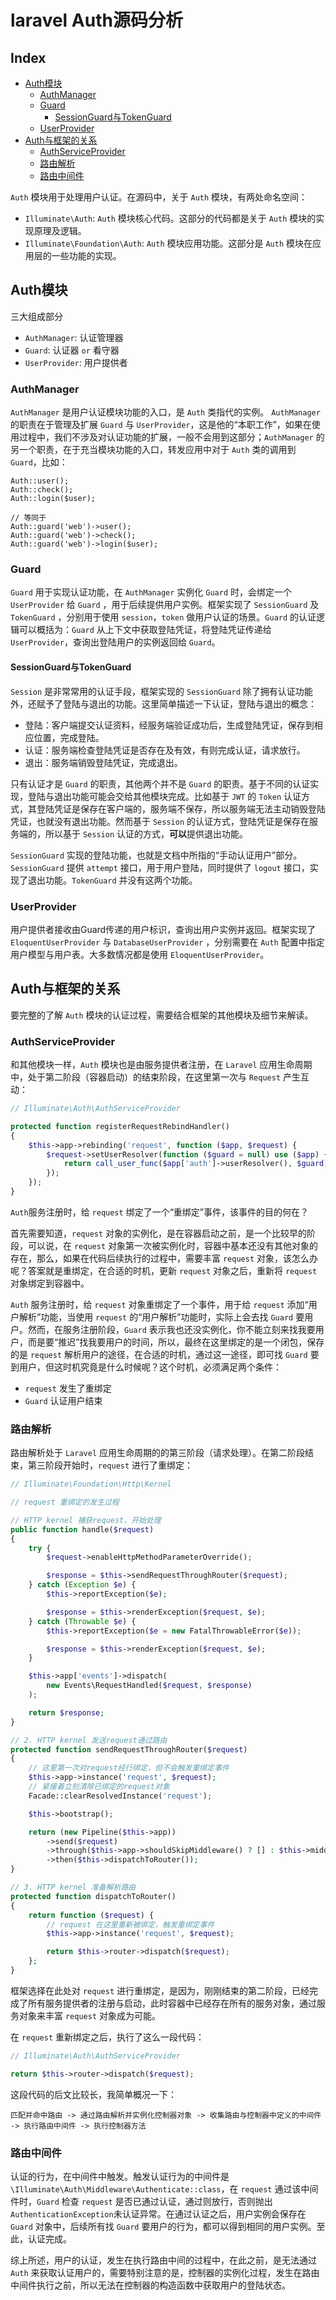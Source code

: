 # laravel Auth源码分析

## Index
 - [Auth模块](#Auth模块)
    - [AuthManager](#AuthManager)
    - [Guard](#Guard)
        - [SessionGuard与TokenGuard](#SessionGuard与TokenGuard)
    - [UserProvider](#UserProvider)
 - [Auth与框架的关系](#Auth与框架的关系)
    - [AuthServiceProvider](#AuthServiceProvider)
    - [路由解析](#路由解析)
    - [路由中间件](#路由中间件)

`Auth` 模块用于处理用户认证。在源码中，关于 `Auth` 模块，有两处命名空间：
 - `Illuminate\Auth`: `Auth` 模块核心代码。这部分的代码都是关于 `Auth` 模块的实现原理及逻辑。
 - `Illuminate\Foundation\Auth`: `Auth` 模块应用功能。这部分是 `Auth` 模块在应用层的一些功能的实现。

## Auth模块
三大组成部分
 - `AuthManager`: 认证管理器
 - `Guard`: 认证器 `or` 看守器
 - `UserProvider`: 用户提供者

### AuthManager
`AuthManager` 是用户认证模块功能的入口，是 `Auth` 类指代的实例。 `AuthManager` 的职责在于管理及扩展 `Guard` 与 `UserProvider`，这是他的“本职工作”，如果在使用过程中，我们不涉及对认证功能的扩展，一般不会用到这部分；`AuthManager` 的另一个职责，在于充当模块功能的入口，转发应用中对于 `Auth` 类的调用到 `Guard`，比如：

```
Auth::user();
Auth::check();
Auth::login($user);

// 等同于
Auth::guard('web')->user();
Auth::guard('web')->check();
Auth::guard('web')->login($user);
```

### Guard
`Guard` 用于实现认证功能，在 `AuthManager` 实例化 `Guard` 时，会绑定一个 `UserProvider` 给 `Guard` ，用于后续提供用户实例。框架实现了 `SessionGuard` 及 `TokenGuard` ，分别用于使用 `session`，`token` 做用户认证的场景。`Guard` 的认证逻辑可以概括为：`Guard` 从上下文中获取登陆凭证，将登陆凭证传递给 `UserProvider`，查询出登陆用户的实例返回给 `Guard`。

#### SessionGuard与TokenGuard
`Session` 是非常常用的认证手段，框架实现的 `SessionGuard` 除了拥有认证功能外，还赋予了登陆与退出的功能。这里简单描述一下认证，登陆与退出的概念：
 - 登陆：客户端提交认证资料，经服务端验证成功后，生成登陆凭证，保存到相应位置，完成登陆。
 - 认证：服务端检查登陆凭证是否存在及有效，有则完成认证，请求放行。
 - 退出：服务端销毁登陆凭证，完成退出。

只有认证才是 `Guard` 的职责，其他两个并不是 `Guard` 的职责。基于不同的认证实现，登陆与退出功能可能会交给其他模块完成。比如基于 `JWT` 的 `Token` 认证方式，其登陆凭证是保存在客户端的，服务端不保存，所以服务端无法主动销毁登陆凭证，也就没有退出功能。然而基于 `Session` 的认证方式，登陆凭证是保存在服务端的，所以基于 `Session` 认证的方式，**可以**提供退出功能。

`SessionGuard` 实现的登陆功能，也就是文档中所指的“手动认证用户”部分。`SessionGuard` 提供 `attempt` 接口，用于用户登陆，同时提供了 `logout` 接口，实现了退出功能。`TokenGuard` 并没有这两个功能。

### UserProvider
用户提供者接收由Guard传递的用户标识，查询出用户实例并返回。框架实现了 `EloquentUserProvider` 与 `DatabaseUserProvider` ，分别需要在 `Auth` 配置中指定用户模型与用户表。大多数情况都是使用 `EloquentUserProvider`。

## Auth与框架的关系
要完整的了解 `Auth` 模块的认证过程，需要结合框架的其他模块及细节来解读。

### AuthServiceProvider
和其他模块一样，`Auth` 模块也是由服务提供者注册，在 `Laravel` 应用生命周期中，处于第二阶段（容器启动）的结束阶段，在这里第一次与 `Request` 产生互动：

```php
// Illuminate\Auth\AuthServiceProvider

protected function registerRequestRebindHandler()
{
    $this->app->rebinding('request', function ($app, $request) {
        $request->setUserResolver(function ($guard = null) use ($app) {
            return call_user_func($app['auth']->userResolver(), $guard);
        });
    });
}
```
`Auth`服务注册时，给 `request` 绑定了一个“重绑定”事件，该事件的目的何在？

首先需要知道，`request` 对象的实例化，是在容器启动之前，是一个比较早的阶段，可以说，在 `request` 对象第一次被实例化时，容器中基本还没有其他对象的存在，那么，如果在代码后续执行的过程中，需要丰富 `request` 对象，该怎么办呢？答案就是重绑定，在合适的时机，更新 `request` 对象之后，重新将 `request` 对象绑定到容器中。

`Auth` 服务注册时，给 `request` 对象重绑定了一个事件，用于给 `request` 添加“用户解析”功能，当使用 `request` 的“用户解析”功能时，实际上会去找 `Guard` 要用户。然而，在服务注册阶段，`Guard` 表示我也还没实例化，你不能立刻来找我要用户，而是要“推迟”找我要用户的时间，所以，最终在这里绑定的是一个闭包，保存的是 `request` 解析用户的途径，在合适的时机，通过这一途径，即可找 `Guard` 要到用户，但这时机究竟是什么时候呢？这个时机，必须满足两个条件：
 - `request` 发生了重绑定
 - `Guard` 认证用户结束

### 路由解析
路由解析处于 `Laravel` 应用生命周期的的第三阶段（请求处理）。在第二阶段结束，第三阶段开始时，`request` 进行了重绑定：

```php
// Illuminate\Foundation\Http\Kernel

// request 重绑定的发生过程

// HTTP kernel 捕获request，开始处理
public function handle($request)
{
    try {
        $request->enableHttpMethodParameterOverride();

        $response = $this->sendRequestThroughRouter($request);
    } catch (Exception $e) {
        $this->reportException($e);

        $response = $this->renderException($request, $e);
    } catch (Throwable $e) {
        $this->reportException($e = new FatalThrowableError($e));

        $response = $this->renderException($request, $e);
    }

    $this->app['events']->dispatch(
        new Events\RequestHandled($request, $response)
    );

    return $response;
}

// 2. HTTP kernel 发送request通过路由
protected function sendRequestThroughRouter($request)
{
    // 这里第一次对request经行绑定，但不会触发重绑定事件
    $this->app->instance('request', $request);
    // 紧接着立刻清除已绑定的request对象
    Facade::clearResolvedInstance('request');

    $this->bootstrap();

    return (new Pipeline($this->app))
        ->send($request)
        ->through($this->app->shouldSkipMiddleware() ? [] : $this->middleware)
        ->then($this->dispatchToRouter());
}

// 3. HTTP kernel 准备解析路由
protected function dispatchToRouter()
{
    return function ($request) {
        // request 在这里重新被绑定，触发重绑定事件
        $this->app->instance('request', $request);

        return $this->router->dispatch($request);
    };
}
```

框架选择在此处对 `request` 进行重绑定，是因为，刚刚结束的第二阶段，已经完成了所有服务提供者的注册与启动，此时容器中已经存在所有的服务对象，通过服务对象来丰富 `request` 对象成为可能。

在 `request` 重新绑定之后，执行了这么一段代码：

```php
// Illuminate\Auth\AuthServiceProvider

return $this->router->dispatch($request);
```

这段代码的后文比较长，我简单概况一下：

```
匹配并命中路由 -> 通过路由解析并实例化控制器对象 -> 收集路由与控制器中定义的中间件 -> 执行路由中间件 -> 执行控制器方法
```

### 路由中间件
认证的行为，在中间件中触发。触发认证行为的中间件是`\Illuminate\Auth\Middleware\Authenticate::class`，在 `request` 通过该中间件时，`Guard` 检查 `request` 是否已通过认证，通过则放行，否则抛出`AuthenticationException`未认证异常。在通过认证之后，用户实例会保存在 `Guard` 对象中，后续所有找 `Guard` 要用户的行为，都可以得到相同的用户实例。至此，认证完成。

综上所述，用户的认证，发生在执行路由中间的过程中，在此之前，是无法通过 `Auth` 来获取认证用户的，需要特别注意的是，控制器的实例化过程，发生在路由中间件执行之前，所以无法在控制器的构造函数中获取用户的登陆状态。
